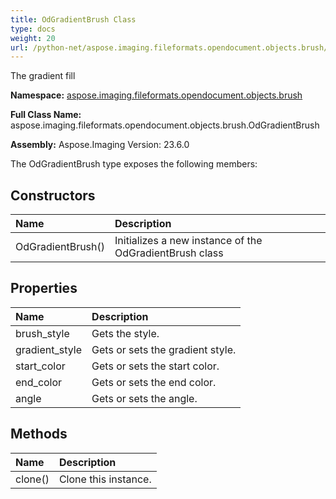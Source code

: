 ```yaml
---
title: OdGradientBrush Class
type: docs
weight: 20
url: /python-net/aspose.imaging.fileformats.opendocument.objects.brush/odgradientbrush/
---
```


The gradient fill

**Namespace:** [aspose.imaging.fileformats.opendocument.objects.brush](/imaging/python-net/aspose.imaging.fileformats.opendocument.objects.brush/)

**Full Class Name:** aspose.imaging.fileformats.opendocument.objects.brush.OdGradientBrush

**Assembly:**  Aspose.Imaging Version: 23.6.0

The OdGradientBrush type exposes the following members:
## **Constructors**
|**Name**|**Description**|
| :- | :- |
|OdGradientBrush()|Initializes a new instance of the OdGradientBrush class|
## **Properties**
|**Name**|**Description**|
| :- | :- |
|brush_style|Gets the style.|
|gradient_style|Gets or sets the gradient style.|
|start_color|Gets or sets the start color.|
|end_color|Gets or sets the end color.|
|angle|Gets or sets the angle.|
## **Methods**
|**Name**|**Description**|
| :- | :- |
|clone()|Clone this instance.|
